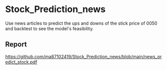 # Stock_Prediction_news
Use news articles to predict the ups and downs of the stick price of 0050 and backtest to see the model's feasibility.

## Report
https://github.com/ma87102419/Stock_Prediction_news/blob/main/news_predict_stock.pdf


  
